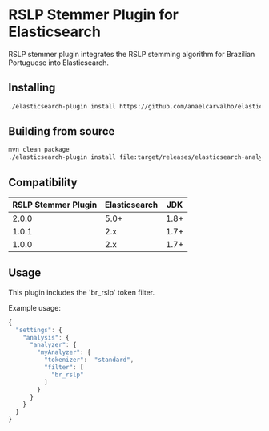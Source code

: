 RSLP Stemmer Plugin for Elasticsearch
========================================

RSLP stemmer plugin integrates the RSLP stemming algorithm for Brazilian Portuguese into Elasticsearch.

## Installing

```sh
./elasticsearch-plugin install https://github.com/anaelcarvalho/elasticsearch-analysis-rslp/blob/master/dist/elasticsearch-analysis-rslp-2.0.0.zip?raw=true
```

## Building from source

```bash
mvn clean package
./elasticsearch-plugin install file:target/releases/elasticsearch-analysis-rslp-2.0.0.zip
```

## Compatibility

|RSLP Stemmer Plugin|Elasticsearch|JDK
|---|---|---|
| 2.0.0|5.0+|1.8+|
| 1.0.1|2.x|1.7+|
| 1.0.0|2.x|1.7+|

## Usage

This plugin includes the 'br_rslp' token filter. 

Example usage:

```javascript
{
  "settings": {
    "analysis": {
      "analyzer": {
        "myAnalyzer": {
          "tokenizer":  "standard",
          "filter": [
            "br_rslp"
          ]
        }
      }
    }
  }
}
```

